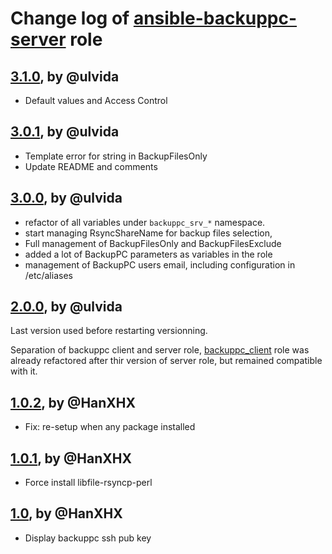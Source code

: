 # Change log of [ansible-backuppc-server](https://github.com/UdelaRInterior/ansible-backuppc) role

## [3.1.0](https://github.com/UdelaRInterior/ansible-backuppc/releases/tag/3.1.0), by @ulvida
- Default values and Access Control

## [3.0.1](https://github.com/UdelaRInterior/ansible-backuppc/releases/tag/3.0.1), by @ulvida
- Template error for string in BackupFilesOnly
- Update README and comments

## [3.0.0](https://github.com/UdelaRInterior/ansible-backuppc/releases/tag/3.0.0), by @ulvida

- refactor of all variables under `backuppc_srv_*` namespace.
- start managing RsyncShareName for backup files selection, 
- Full management of BackupFilesOnly and BackupFilesExclude
- added a lot of BackupPC parameters as variables in the role
- management of BackupPC users email, including configuration in /etc/aliases

## [2.0.0](https://github.com/UdelaRInterior/ansible-backuppc/releases/tag/2.0.0), by @ulvida

Last version used before restarting versionning.

Separation of backuppc client and server role, [backuppc_client](https://github.com/UdelaRInterior/ansible-backuppc-client/) role was already refactored after thir version of server role, but remained compatible with it.


## [1.0.2](https://github.com/UdelaRInterior/ansible-backuppc/releases/tag/1.0.2), by @HanXHX

- Fix: re-setup when any package installed

## [1.0.1](https://github.com/UdelaRInterior/ansible-backuppc/releases/tag/1.0.1), by @HanXHX

- Force install libfile-rsyncp-perl


## [1.0](https://github.com/UdelaRInterior/ansible-backuppc/releases/tag/1.0), by @HanXHX

- Display backuppc ssh pub key

